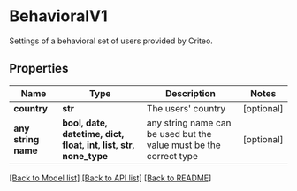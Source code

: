 # BehavioralV1

Settings of a behavioral set of users provided by Criteo.

## Properties
Name | Type | Description | Notes
------------ | ------------- | ------------- | -------------
**country** | **str** | The users&#39; country | [optional] 
**any string name** | **bool, date, datetime, dict, float, int, list, str, none_type** | any string name can be used but the value must be the correct type | [optional]

[[Back to Model list]](../README.md#documentation-for-models) [[Back to API list]](../README.md#documentation-for-api-endpoints) [[Back to README]](../README.md)


